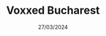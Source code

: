 ---
date: 27/03/2024
enddate: 30/03/2024
city: Bucharest
country: Romania
title: Voxxed Bucharest
layout: event_detail
url: https://romania.voxxeddays.com/voxxed-days-bucharest-2024
talks: 1
---